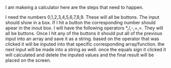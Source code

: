 I am makeing a calculator here are the steps that need to happen.

I need the numbers 0,1,2,3,4,5,6,7,8,9.
These will all be buttons.
The input should show in a box.
If I hit a button the corresponding number should apear in the inout box.
I will have the following operators *,/,-,+,=. They will all be buttons.
Once I hit any of the buttons it should put all of the previous input into an array and save it as a string.
based on the operator that was clicked it will be inputed into that specific corresponding array/function.
the next input will be made into a string as well. once the equals sign it clicked it will calculated and delete the inputed values and the final result will be placed on the screen.